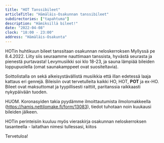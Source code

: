 ```yaml
---
title: "HOT Tanssibileet"
articleTitle: "Hämäläis-Osakunnan tanssibileet"
subdirectories: ["tapahtuma"]
description: "Hämiksillä bileet!"
date: "2022-04-08"
clock: "18:00 - 23:00"
address: "Hämäläis-Osakunta"
---
```

HOTin huhtikuun bileet tanssitaan osakunnan neloskerroksen Myllyssä pe 8.4.2022. Liity siis seuraamme nauttimaan tanssista, hyvästä seurasta ja pienestä purtavasta! Levymusiikki soi klo 18-23, ja sauna lämpiää bileiden loppupuolella (omat saunakamppeet ovat suositeltavia).

Soittolistalla on sekä alkeisystävällistä musiikkia että illan edetessä laaja kattaus eri genrejä. Bileisiin ovat tervetulleita kaikki HO, HOT, **POT** ja ex-HO. Bileet ovat maksuttomat ja tyypillisesti raittiit, paritanssia raikkaasti nykypäivään tuoden.

HUOM. Koronasyiden takia pyydämme ilmoittautumista ilmolomakkeella (https://hamis.nettilomake.fi/form/13083), tiedot tuhotaan noin kuukausi bileiden jälkeen.

HOTin perinteisiin kuuluu myös vieraskirja osakunnan neloskerroksen tasanteella - laitathan nimesi tullessasi, kiitos

Tervetuloa!
